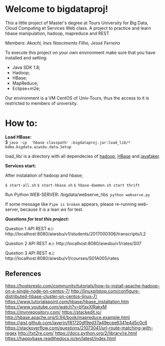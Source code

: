 # Welcome to bigdataproj!

This a little project of Master's degree at Tours University for Big Data, Cloud Computing et Services Web class. A project to practice and learn hbase manipulation, hadoop, mapreduce and REST

Members:
*Akachi, Ines
Nascimento Filho, Jessé Ferreira*

To execute this project on your own environment make sure that you have installed and setting:

 - Java SDK 1.8;
 - Hadoop;
 - HBase;
 - MapReduce;
 - Eclipse+m2e;

Our environment is a VM CentOS of Univ-Tours, thus the access to it is restricted to members of university. 


# How to:

**Load HBase:**  
$ `java -cp  'hbase classpath' :bigdataproj.jar:load_lib/* bdma.bigdata.aiwsbu.data.Setup`

load_lib/ is a directory with all dependecies of [hadoop](https://mvnrepository.com/artifact/org.apache.hadoop), [HBase](https://mvnrepository.com/search?q=HBase%20) and [javafaker](https://mvnrepository.com/artifact/com.github.javafaker/javafaker).


**Services start:**

After instalation of hadoop and hbase;

`$ start-all.sh`
`$ start-hbase.sh`
`$ hbase-daemon.sh start thrift`

Run Python WEB-SERVER:
<YOUR LOCAL DIR>/bigdata/webserve_hb`$ python webserve.py`

If some message like `Pipe is broken` appears, please re-running web-server, because it is a lean ws for test.


***Questions for test this project:***

Question 1 API REST e.i:
http://localhost:8080/aiwsbu/v1/students/2017000306/transcripts/L2

Question 2 API REST e.i:
http://localhost:8080/aiwsbu/v1/rates/S07

Question 3 API REST e.i:
http://localhost:8080/aiwsbu/v1/courses/S01A005/rates

References
-
https://hostpresto.com/community/tutorials/how-to-install-apache-hadoop-on-a-single-node-on-centos-7/
http://linuxpitstop.com/configure-distributed-hbase-cluster-on-centos-linux-7/
https://www.tutorialspoint.com/hbase/hbase_installation.htm
https://www.youtube.com/watch?v=bYaxXIRakxM
https://mvnrepository.com/
https://stackedit.io/
http://hbase.apache.org/0.94/book/mapreduce.example.html
https://gist.github.com/iaverin/f81720df9ed37a49ecee6341e4d5c0c6
https://stackoverflow.com/questions/21073041/url-route-matching-with-regex
http://txt2re.com/
https://docs.python.org/2/library/re.html
https://happybase.readthedocs.io/en/latest/index.html
